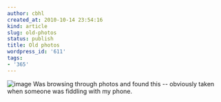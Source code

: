 ```yaml
---
author: cbhl
created_at: 2010-10-14 23:54:16
kind: article
slug: old-photos
status: publish
title: Old photos
wordpress_id: '611'
tags:
- '365'
---
```


![image](http://images.azuresky.ca/blog/wp-content/uploads/2010/10/wpid-IMG_20101008_202619.jpg)
Was browsing through photos and found this -- obviously taken when
someone was fiddling with my phone.
